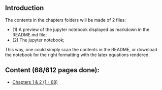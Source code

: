 ## Introduction
The contents in the chapters folders will be made of 2 files: 
- (1) A preview of the jupyter notebook displayed as markdown in the README.md file;
- (2) The jupyter notebook;

This way, one could simply scan the contents in the README, or download the notebook for the right formatting with the latex equations rendered.

## Content (68/612 pages done):
- [Chapters 1 & 2 (1 - 68)](https://github.com/brian-shie/data-science-notebooks/tree/main/An%20Introduction%20to%20Statistical%20Learning/01%20%26%2002%20-%20Introduction%20%26%20Statistical%20Learning)

